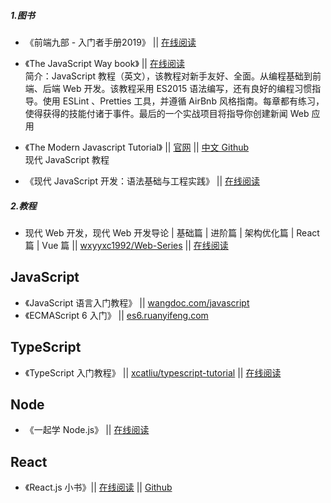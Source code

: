 ##### 1.图书

* 《前端九部 - 入门者手册2019》 || [在线阅读](https://www.yuque.com/fe9/basic)

* 《The JavaScript Way book》 || [在线阅读](https://github.com/bpesquet/thejsway)  
简介：JavaScript 教程（英文），该教程对新手友好、全面。从编程基础到前端、后端 Web 开发。该教程采用 ES2015 语法编写，还有良好的编程习惯指导。使用 ESLint 、Pretties 工具，并遵循 AirBnb 风格指南。每章都有练习，使得获得的技能付诸于事件。最后的一个实战项目将指导你创建新闻 Web 应用

* 《The Modern Javascript Tutorial》 || [官网](https://javascript.info/) || [中文 Github](https://github.com/xitu/javascript-tutorial-zh)   
现代 JavaScript 教程

* 《现代 JavaScript 开发：语法基础与工程实践》 || [在线阅读](https://github.com/wxyyxc1992/ProgrammingLanguage-Series/tree/master/JavaScript)

##### 2.教程

* 现代 Web 开发，现代 Web 开发导论 | 基础篇 | 进阶篇 | 架构优化篇 | React 篇 | Vue 篇 || [wxyyxc1992/Web-Series](https://github.com/wxyyxc1992/Web-Series) || [在线阅读](https://github.com/wxyyxc1992/Web-Series)

## JavaScript

* 《JavaScript 语言入门教程》 || [wangdoc.com/javascript](https://wangdoc.com/javascript/)
* 《ECMAScript 6 入门》 || [es6.ruanyifeng.com](http://es6.ruanyifeng.com/)

## TypeScript

* 《TypeScript 入门教程》 || [xcatliu/typescript-tutorial](https://github.com/xcatliu/typescript-tutorial) || [在线阅读](https://ts.xcatliu.com/)

## Node

* 《一起学 Node.js》 || [在线阅读](https://github.com/nswbmw/N-blog)

## React

* 《React.js 小书》|| [在线阅读](http://huziketang.mangojuice.top/books/react/) || [Github](https://github.com/huzidaha/react-naive-book)

